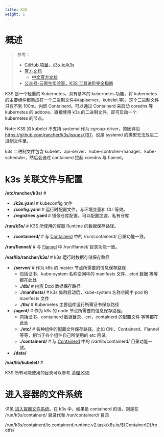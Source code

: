 ```yaml
---
title: K3S
weight: 1
---
```


# 概述

> 参考：
>
> - [GitHub 项目，k3s-io/k3s](https://github.com/k3s-io/k3s)
> - [官方文档](https://rancher.com/docs/k3s/latest/en/)
>   - [中文官方文档](https://docs.rancher.cn/k3s/)
> - [公众号-云原生实验室，K3S 工具进阶完全指南](https://mp.weixin.qq.com/s/ARhxWGypG0wepMqwTLH0mQ)

K3S 是一个轻量的 Kubernetes，具有基本的 kubernetes 功能，将 kubernetes 的主要组件都集成在一个二进制文件中(apiserver、kubelet 等)，这个二进制文件只有不到 100m。内嵌 Containerd，可以通过 Containerd 来启动 coredns 等 kubernetes 的 addone。直接使用 k3s 的二进制文件，即可启动一个 kubernetes 的节点。

Note: K3S 的 kubelet 不支持 systemd 作为 cgroup-driver，原因详见 <https://github.com/rancher/k3s/issues/797>，说是 systemd 的类型无法放进二进制文件里。

k3s 二进制文件包含 kubelet、api-server、kube-controller-manager、kube-scheduler，然后会通过 containerd 拉起 coredns 与 flannel。

# k3s 关联文件与配置

**/etc/rancher/k3s/** #

- **./k3s.yaml** # kubeconfig 文件
- **./config.yaml** # 运行时配置文件，与环境变量和 CLI 等效。
- **./registries.yaml** # 镜像仓库配置，可以配置加速、私有仓库

**/run/k3s/** # K3S 所使用的容器 Runtime 的数据保存路径。

- **./containerd/** # 与 [Containerd](</docs/10.云原生/2.2.实现容器的工具/Containerd/Containerd.md#Containerd 关联文件与配置>) 中的 /run/containerd/ 目录功能一致。

**/run/flannel/** # 与 [Flannel](</docs/10.云原生/2.3.Kubernetes 容器编排系统/8.Kubernetes 网络/CNI/Flannel.md#Flannel 关联文件与配置 容器编排系统/8.Kubernetes 网络/CNI/Flannel#Flannel 关联文件与配置>) 中 /run/flannel/ 目录功能一致。

**/var/lib/rancher/k3s/** # k3s 运行时数据存储保存路径

- **./server/** # 作为 k8s 的 master 节点所需要的信息保存路径
    - 包括证书、kube-system 名称空间中的 manifests 文件、etcd 数据 等等都在此处
    - **./db/** # 内嵌 Etcd 数据保存路径
    - **./manifests/** # k3s 集群启动后，kube-system 名称空间中 pod 的 manifests 文件
    - **./tls/** # Kubernetes 主要组件运行所需证书保存路径
- **./agent/** # 作为 k8s 的 node 节点所需要的信息保存路径。
    - 包括证书、containerd 数据目录、cni，containerd 的配置文件 等等都在此处
    - **./etc/** # 各种组件的配置文件保存路径。比如 CNI、Containerd、Flannel 等等，相当于各个组件自己所使用的 etc 目录。
    - **./containerd/** # 与 [Containerd](</docs/10.云原生/2.2.实现容器的工具/Containerd/Containerd.md#Containerd 关联文件与配置>) 中的 /var/lib/containerd/ 目录功能一致。
- **./data/**

**/var/lib/kubelet/** #

K3S 所有可能使用的目录可以参考 [清理 K3S](</docs/10.云原生/2.3.Kubernetes 容器编排系统/Kubernetes 衍生品/K3S/K3S 部署与清理.md#清理 K3S>)

# 进入容器的文件系统

详见 [进入容器文件系统](/docs/10.云原生/2.2.实现容器的工具/容器管理/容器运行时管理/进入容器文件系统.md)。在 k3s 中，如果是 containerd 的话，则是在 /run/k3s/containerd/ 目录代替 /run/containerd/ 目录

/run/k3s/containerd/io.containerd.runtime.v2.task/k8s.io/${ContainerID}/rootfs/
